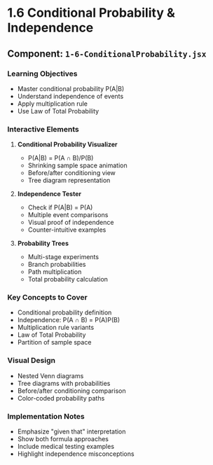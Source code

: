 # 1.6 Conditional Probability & Independence

## Component: `1-6-ConditionalProbability.jsx`

### Learning Objectives
- Master conditional probability P(A|B)
- Understand independence of events
- Apply multiplication rule
- Use Law of Total Probability

### Interactive Elements
1. **Conditional Probability Visualizer**
   - P(A|B) = P(A ∩ B)/P(B)
   - Shrinking sample space animation
   - Before/after conditioning view
   - Tree diagram representation

2. **Independence Tester**
   - Check if P(A|B) = P(A)
   - Multiple event comparisons
   - Visual proof of independence
   - Counter-intuitive examples

3. **Probability Trees**
   - Multi-stage experiments
   - Branch probabilities
   - Path multiplication
   - Total probability calculation

### Key Concepts to Cover
- Conditional probability definition
- Independence: P(A ∩ B) = P(A)P(B)
- Multiplication rule variants
- Law of Total Probability
- Partition of sample space

### Visual Design
- Nested Venn diagrams
- Tree diagrams with probabilities
- Before/after conditioning comparison
- Color-coded probability paths

### Implementation Notes
- Emphasize "given that" interpretation
- Show both formula approaches
- Include medical testing examples
- Highlight independence misconceptions